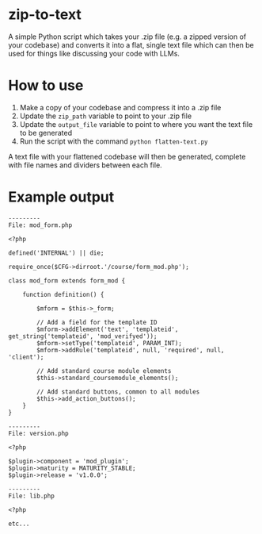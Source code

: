 # zip-to-text

A simple Python script which takes your .zip file (e.g. a zipped version of your codebase) and converts it into a flat, single text file which can then be used for things like discussing your code with LLMs.

# How to use

1. Make a copy of your codebase and compress it into a .zip file
2. Update the `zip_path` variable to point to your .zip file
3. Update the `output_file` variable to point to where you want the text file to be generated
4. Run the script with the command `python flatten-text.py`

A text file with your flattened codebase will then be generated, complete with file names and dividers between each file.

# Example output

```
---------
File: mod_form.php

<?php

defined('INTERNAL') || die;

require_once($CFG->dirroot.'/course/form_mod.php');

class mod_form extends form_mod {

    function definition() {

        $mform = $this->_form;

        // Add a field for the template ID
        $mform->addElement('text', 'templateid', get_string('templateid', 'mod_verifyed'));
        $mform->setType('templateid', PARAM_INT);
        $mform->addRule('templateid', null, 'required', null, 'client');

        // Add standard course module elements
        $this->standard_coursemodule_elements();

        // Add standard buttons, common to all modules
        $this->add_action_buttons();
    }
}

---------
File: version.php

<?php

$plugin->component = 'mod_plugin';
$plugin->maturity = MATURITY_STABLE;
$plugin->release = 'v1.0.0';

---------
File: lib.php

<?php

etc...
```
